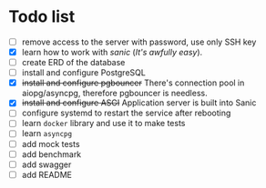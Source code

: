 # Todo list
- [ ] remove access to the server with password, use only SSH key
- [x] learn how to work with _sanic_ (_It's awfully easy_).
- [ ] create ERD of the database
- [ ] install and configure PostgreSQL
- [x] ~~install and configure pgbouncer~~ There's connection pool in aiopg/asyncpg, therefore pgbouncer is needless.
- [x] ~~install and configure ASGI~~ Application server is built into Sanic
- [ ] configure systemd to restart the service after rebooting
- [ ] learn `docker` library and use it to make tests 
- [ ] learn `asyncpg`
- [ ] add mock tests
- [ ] add benchmark
- [ ] add swagger
- [ ] add README